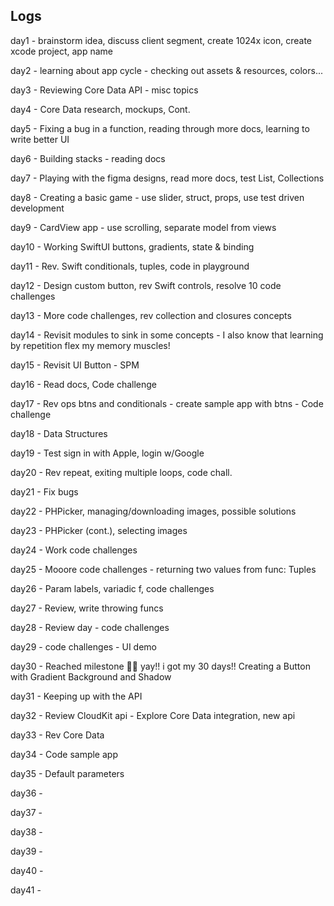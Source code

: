## Logs

day1 - brainstorm idea, discuss client segment, create 1024x icon, create xcode project, app name

day2 - learning about app cycle -  checking out assets & resources, colors...

day3 - Reviewing Core Data API - misc topics

day4 - Core Data research, mockups, Cont.

day5 - Fixing a bug in a function, reading through more docs, learning to write better UI

day6 - Building stacks - reading docs

day7 - Playing with the figma designs, read more docs, test List, Collections

day8 - Creating a basic game - use slider, struct, props, use test driven development

day9 - CardView app - use scrolling, separate model from views

day10 - Working SwiftUI buttons, gradients, state & binding

day11 - Rev. Swift conditionals, tuples, code in playground

day12 - Design custom button, rev Swift controls, resolve 10 code challenges

day13 - More code challenges, rev collection and closures concepts

day14 - Revisit modules to sink in some concepts - I also know that learning by repetition flex my memory muscles!

day15 - Revisit UI Button - SPM

day16 - Read docs, Code challenge

day17 - Rev ops btns and conditionals - create sample app with btns - Code challenge

day18 - Data Structures

day19 - Test sign in with Apple, login w/Google

day20 - Rev repeat, exiting multiple loops, code chall.

day21 - Fix bugs

day22 - PHPicker, managing/downloading images, possible solutions

day23 - PHPicker (cont.), selecting images

day24 - Work code challenges

day25 - Mooore code challenges - returning two values from func: Tuples

day26 - Param labels, variadic f, code challenges

day27 - Review, write throwing funcs

day28 - Review day - code challenges

day29 - code challenges - UI demo

day30 - Reached milestone 🏃🏻 yay!! i got my 30 days!! Creating a Button with Gradient Background and Shadow

day31 - Keeping up with the API

day32 - Review CloudKit api - Explore Core Data integration, new api

day33 - Rev Core Data

day34 - Code sample app

day35 - Default parameters

day36 -

day37 -

day38 -

day39 -

day40 -

day41 -

